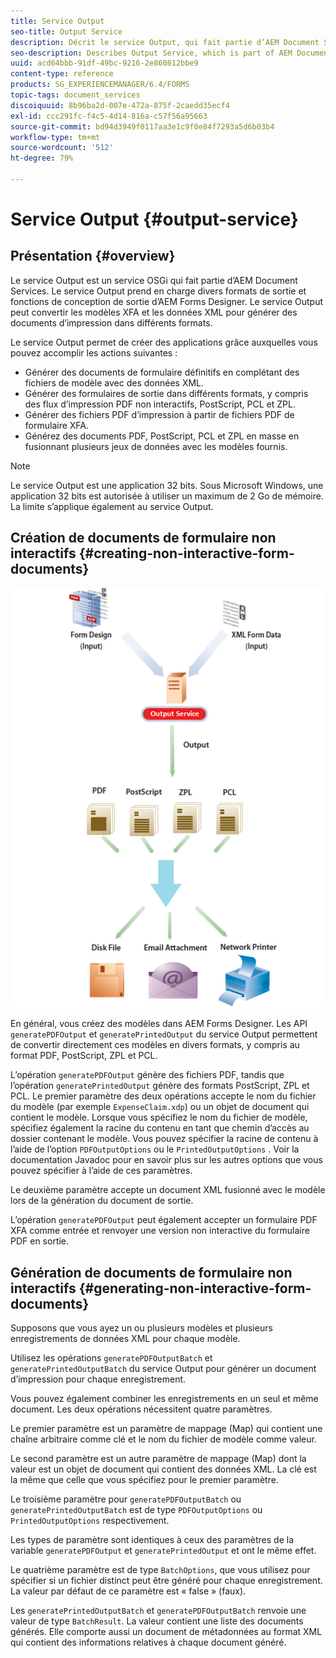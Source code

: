 ```yaml
---
title: Service Output
seo-title: Output Service
description: Décrit le service Output, qui fait partie d’AEM Document Services
seo-description: Describes Output Service, which is part of AEM Document Services
uuid: acd64bbb-91df-49bc-9216-2e860812bbe9
content-type: reference
products: SG_EXPERIENCEMANAGER/6.4/FORMS
topic-tags: document_services
discoiquuid: 8b96ba2d-007e-472a-875f-2caedd35ecf4
exl-id: ccc291fc-f4c5-4d14-816a-c57f56a95663
source-git-commit: bd94d3949f0117aa3e1c9f0e84f7293a5d6b03b4
workflow-type: tm+mt
source-wordcount: '512'
ht-degree: 79%

---
```


# Service Output {#output-service}

## Présentation {#overview}

Le service Output est un service OSGi qui fait partie d’AEM Document Services. Le service Output prend en charge divers formats de sortie et fonctions de conception de sortie d’AEM Forms Designer. Le service Output peut convertir les modèles XFA et les données XML pour générer des documents d’impression dans différents formats.

Le service Output permet de créer des applications grâce auxquelles vous pouvez accomplir les actions suivantes :

* Générer des documents de formulaire définitifs en complétant des fichiers de modèle avec des données XML.
* Générer des formulaires de sortie dans différents formats, y compris des flux d’impression PDF non interactifs, PostScript, PCL et ZPL.
* Générer des fichiers PDF d’impression à partir de fichiers PDF de formulaire XFA.
* Générez des documents PDF, PostScript, PCL et ZPL en masse en fusionnant plusieurs jeux de données avec les modèles fournis.

>[!NOTE]
>
>Le service Output est une application 32 bits. Sous Microsoft Windows, une application 32 bits est autorisée à utiliser un maximum de 2 Go de mémoire. La limite s’applique également au service Output.

## Création de documents de formulaire non interactifs {#creating-non-interactive-form-documents}

![usingoutput_modified](assets/usingoutput_modified.png)

En général, vous créez des modèles dans AEM Forms Designer. Les API `generatePDFOutput` et `generatePrintedOutput` du service Output permettent de convertir directement ces modèles en divers formats, y compris au format PDF, PostScript, ZPL et PCL.

L’opération `generatePDFOutput` génère des fichiers PDF, tandis que l’opération `generatePrintedOutput` génère des formats PostScript, ZPL et PCL. Le premier paramètre des deux opérations accepte le nom du fichier du modèle (par exemple `ExpenseClaim.xdp`) ou un objet de document qui contient le modèle. Lorsque vous spécifiez le nom du fichier de modèle, spécifiez également la racine du contenu en tant que chemin d’accès au dossier contenant le modèle. Vous pouvez spécifier la racine de contenu à l’aide de l’option `PDFOutputOptions` ou le `PrintedOutputOptions` . Voir la documentation Javadoc pour en savoir plus sur les autres options que vous pouvez spécifier à l’aide de ces paramètres.

Le deuxième paramètre accepte un document XML fusionné avec le modèle lors de la génération du document de sortie.

L’opération `generatePDFOutput` peut également accepter un formulaire PDF XFA comme entrée et renvoyer une version non interactive du formulaire PDF en sortie.

## Génération de documents de formulaire non interactifs {#generating-non-interactive-form-documents}

Supposons que vous ayez un ou plusieurs modèles et plusieurs enregistrements de données XML pour chaque modèle.

Utilisez les opérations `generatePDFOutputBatch` et `generatePrintedOutputBatch` du service Output pour générer un document d’impression pour chaque enregistrement.

Vous pouvez également combiner les enregistrements en un seul et même document. Les deux opérations nécessitent quatre paramètres.

Le premier paramètre est un paramètre de mappage (Map) qui contient une chaîne arbitraire comme clé et le nom du fichier de modèle comme valeur.

Le second paramètre est un autre paramètre de mappage (Map) dont la valeur est un objet de document qui contient des données XML. La clé est la même que celle que vous spécifiez pour le premier paramètre.

Le troisième paramètre pour `generatePDFOutputBatch` ou `generatePrintedOutputBatch` est de type `PDFOutputOptions` ou `PrintedOutputOptions` respectivement.

Les types de paramètre sont identiques à ceux des paramètres de la variable `generatePDFOutput` et `generatePrintedOutput` et ont le même effet.

Le quatrième paramètre est de type `BatchOptions`, que vous utilisez pour spécifier si un fichier distinct peut être généré pour chaque enregistrement. La valeur par défaut de ce paramètre est « false » (faux).

Les `generatePrintedOutputBatch` et `generatePDFOutputBatch` renvoie une valeur de type `BatchResult`. La valeur contient une liste des documents générés. Elle comporte aussi un document de métadonnées au format XML qui contient des informations relatives à chaque document généré.
